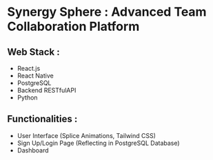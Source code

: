 # Synergy Sphere :  Advanced Team Collaboration Platform

## Web Stack : 
 - React.js
 - React Native
 - PostgreSQL
 - Backend RESTfulAPI
 - Python

## Functionalities : 
 - User Interface (Splice Animations, Tailwind CSS)
 - Sign Up/Login Page (Reflecting in PostgreSQL Database)
 - Dashboard 

